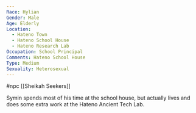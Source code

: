 ```yaml
---
Race: Hylian
Gender: Male
Age: Elderly
Location:
  - Hateno Town
  - Hateno School House
  - Hateno Research Lab
Occupation: School Principal
Comments: Hateno School House
Type: Medium
Sexuality: Heterosexual
---
```

#npc [[Sheikah Seekers]]

Symin spends most of his time at the school house, but actually lives and does some extra work at the Hateno Ancient Tech Lab.

